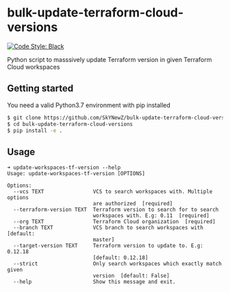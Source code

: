 # bulk-update-terraform-cloud-versions

[![Code Style: Black](https://img.shields.io/badge/code%20style-black-000000.svg)](https://github.com/psf/black)

Python script to masssively update Terraform version in given Terraform Cloud workspaces

## Getting started

You need a valid Python3.7 environment with pip installed

```bash
$ git clone https://github.com/SkYNewZ/bulk-update-terraform-cloud-versions.git bulk-update-terraform-cloud-versions
$ cd bulk-update-terraform-cloud-versions
$ pip install -e .
```

## Usage

```
➜ update-workspaces-tf-version --help
Usage: update-workspaces-tf-version [OPTIONS]

Options:
  --vcs TEXT                VCS to search workspaces with. Multiple options
                            are authorized  [required]
  --terraform-version TEXT  Terraform version to search for to search
                            workspaces with. E.g: 0.11  [required]
  --org TEXT                Terraform Cloud organization  [required]
  --branch TEXT             VCS branch to search workspaces with  [default:
                            master]
  --target-version TEXT     Terraform version to update to. E.g: 0.12.18
                            [default: 0.12.18]
  --strict                  Only search workspaces which exactly match given
                            version  [default: False]
  --help                    Show this message and exit.
```
